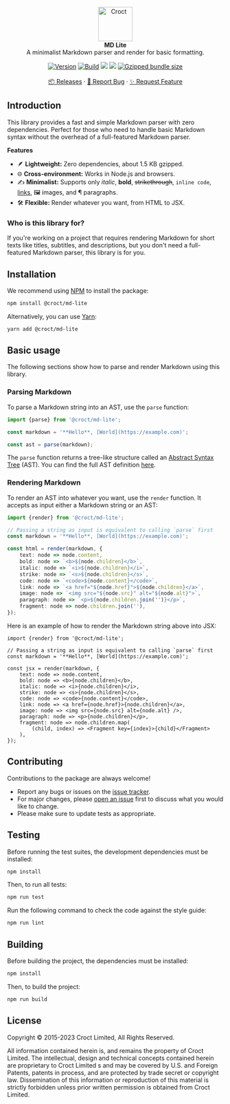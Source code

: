 <p align="center">
    <a href="https://croct.com">
        <img src="https://cdn.croct.io/brand/logo/repo-icon-green.svg" alt="Croct" height="80"/>
    </a>
    <br />
    <strong>MD Lite</strong>
    <br />
    A minimalist Markdown parser and render for basic formatting.
</p>
<p align="center">
    <a href="https://www.npmjs.com/package/@croct/md-lite"><img alt="Version" src="https://img.shields.io/npm/v/@croct/md-lite"/></a>
    <a href="https://github.com/croct-tech/md-lite-js/actions/workflows/validate-branch.yaml"><img alt="Build" src="https://github.com/croct-tech/md-lite-js/actions/workflows/validate-branch.yaml/badge.svg" /></a>
    <a href="https://codeclimate.com/repos/654abd6e5167670cf20e64a0/maintainability"><img src="https://api.codeclimate.com/v1/badges/d8dfc7cb03405d137fbd/maintainability" /></a>
    <a href="https://codeclimate.com/repos/654abd6e5167670cf20e64a0/test_coverage"><img src="https://api.codeclimate.com/v1/badges/d8dfc7cb03405d137fbd/test_coverage" /></a>
    <a href="https://bundlephobia.com/package/@croct/md-lite"><img alt="Gzipped bundle size" src="https://badgen.net/bundlephobia/minzip/@croct/md-lite"></a>
    <br />
    <br />
    <a href="https://github.com/croct-tech/md-lite-js/releases">📦 Releases</a>
    ·
    <a href="https://github.com/croct-tech/md-lite-js/issues/new?labels=bug&template=bug-report.md">🐞 Report Bug</a>
    ·
    <a href="https://github.com/croct-tech/md-lite-js/issues/new?labels=enhancement&template=feature-request.md">✨ Request Feature</a>
</p>

## Introduction

This library provides a fast and simple Markdown parser with zero dependencies.
Perfect for those who need to handle basic Markdown syntax without the overhead of a full-featured Markdown parser.

**Features**

- 🪶 **Lightweight:**  Zero dependencies, about 1.5 KB gzipped.
- 🌐 **Cross-environment:**  Works in Node.js and browsers.
- ✍️ **Minimalist:** Supports only _italic_, **bold**, ~~strikethrough~~, `inline code`, [links](#), 🖼️ images, and ¶ paragraphs.
- 🛠 **Flexible:** Render whatever you want, from HTML to JSX.

### Who is this library for?

If you're working on a project that requires rendering Markdown for short texts like titles, subtitles, and descriptions, but you don't need a full-featured Markdown parser, this library is for you.

## Installation

We recommend using [NPM](https://www.npmjs.com) to install the package:

```sh
npm install @croct/md-lite
```

Alternatively, you can use [Yarn](https://yarnpkg.com):

```sh
yarn add @croct/md-lite
```

## Basic usage

The following sections show how to parse and render Markdown using this library.

### Parsing Markdown

To parse a Markdown string into an AST, use the `parse` function:

```ts
import {parse} from '@croct/md-lite';

const markdown = '**Hello**, [World](https://example.com)';

const ast = parse(markdown);
```

The `parse` function returns a tree-like structure called an [Abstract Syntax Tree](https://en.wikipedia.org/wiki/Abstract_syntax_tree) (AST).
You can find the full AST definition [here](/src/ast.ts).

### Rendering Markdown

To render an AST into whatever you want, use the `render` function.
It accepts as input either a Markdown string or an AST:

```ts
import {render} from '@croct/md-lite';

// Passing a string as input is equivalent to calling `parse` first
const markdown = '**Hello**, [World](https://example.com)';

const html = render(markdown, {
    text: node => node.content,
    bold: node => `<b>${node.children}</b>`,
    italic: node => `<i>${node.children}</i>`,
    strike: node => `<s>${node.children}</s>`,
    code: node => `<code>${node.content}</code>`,
    link: node => `<a href="${node.href}">${node.children}</a>`,
    image: node => `<img src="${node.src}" alt="${node.alt}">`,
    paragraph: node => `<p>${node.children.join('')}</p>`,
    fragment: node => node.children.join(''),
});
```

Here is an example of how to render the Markdown string above into JSX:

```tsx
import {render} from '@croct/md-lite';

// Passing a string as input is equivalent to calling `parse` first
const markdown = '**Hello**, [World](https://example.com)';

const jsx = render(markdown, {
    text: node => node.content,
    bold: node => <b>{node.children}</b>,
    italic: node => <i>{node.children}</i>,
    strike: node => <s>{node.children}</s>,
    code: node => <code>{node.content}</code>,
    link: node => <a href={node.href}>{node.children}</a>,
    image: node => <img src={node.src} alt={node.alt} />,
    paragraph: node => <p>{node.children}</p>,
    fragment: node => node.children.map(
        (child, index) => <Fragment key={index}>{child}</Fragment>
    ),
});
```

## Contributing

Contributions to the package are always welcome! 

- Report any bugs or issues on the [issue tracker](https://github.com/croct-tech/md-lite-js/issues).
- For major changes, please [open an issue](https://github.com/croct-tech/md-lite-js/issues) first to discuss what you would like to change.
- Please make sure to update tests as appropriate.

## Testing

Before running the test suites, the development dependencies must be installed:

```sh
npm install
```

Then, to run all tests:

```sh
npm run test
```

Run the following command to check the code against the style guide:

```sh
npm run lint
```

## Building

Before building the project, the dependencies must be installed:

```sh
npm install
```

Then, to build the project:

```sh
npm run build
```


## License

Copyright © 2015-2023 Croct Limited, All Rights Reserved.

All information contained herein is, and remains the property of Croct Limited. The intellectual, design and technical concepts contained herein are proprietary to Croct Limited s and may be covered by U.S. and Foreign Patents, patents in process, and are protected by trade secret or copyright law. Dissemination of this information or reproduction of this material is strictly forbidden unless prior written permission is obtained from Croct Limited.

